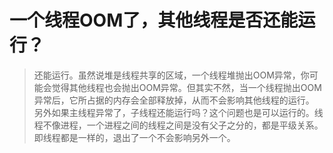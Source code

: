 # 一个线程OOM了，其他线程是否还能运行？

>还能运行。虽然说堆是线程共享的区域，一个线程堆抛出OOM异常，你可能会觉得其他线程也会抛出OOM异常。但其实不然，当一个线程抛出OOM异常后，它所占据的内存会全部释放掉，从而不会影响其他线程的运行。 另外如果主线程异常了，子线程还能运行吗？这个问题也是可以运行的。线程不像进程，一个进程之间的线程之间是没有父子之分的，都是平级关系。即线程都是一样的，退出了一个不会影响另外一个。